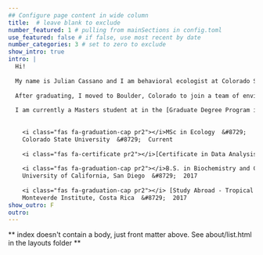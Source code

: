 ```yaml
---
## Configure page content in wide column
title:  # leave blank to exclude
number_featured: 1 # pulling from mainSections in config.toml
use_featured: false # if false, use most recent by date
number_categories: 3 # set to zero to exclude
show_intro: true
intro: |
  Hi! 
  
  My name is Julian Cassano and I am behavioral ecologist at Colorado State University in Fort Collins, CO. My journey as an academic researcher began in 2015 as an undergraduate researcher in the [Nieh Lab](https://labs.biology.ucsd.edu/nieh/index.html) where I studied honeybee learning and memory. My passion for research only grew when I decided to spend my last leg of undergrad studying abroad in the pristine cloud forests of Costa Rica. 
  
  After graduating, I moved to Boulder, Colorado to join a team of environmental educators at [Wild Bear Nature Center](https://www.wildbear.org/), a nonprofit education center in the front range mountains of CO. It was here that I developed my love for communicating science  and although I loved getting paid to romp around the Rockies, grad school was soon calling my name. 
  
  I am currently a Masters student at in the [Graduate Degree Program in Ecology](https://ecology.colostate.edu/) at Colorado State University researching honeybees in the [Social Behavior Lab](https://socialbehaviorlab.colostate.edu/group-members/). This journey has allowed me to develop not only my quantitative research skills, but also allowed me to pursue passions such as founding a [nonprofit](http://eco-ed.org/our-team/) focused on cutting-edge community outreach programs and starting a functional beverage company with some of my best friends. 
  
  
    <i class="fas fa-graduation-cap pr2"></i>MSc in Ecology  &#8729; 
    Colorado State University  &#8729;  Current
    
    <i class="fas fa-certificate pr2"></i>[Certificate in Data Analysis](https://statistics.colostate.edu/graduate-certificate-in-data-analysis/)  &#8729;  Colorado State University  &#8729;  2021
    
    <i class="fas fa-graduation-cap pr2"></i>B.S. in Biochemistry and Cellular Biology &#8729;
    University of California, San Diego  &#8729;  2017
    
    <i class="fas fa-graduation-cap pr2"></i> [Study Abroad - Tropical Biodiversity and Conservation](https://uceap.universityofcalifornia.edu/programs/tropical-biology-and-conservation)  &#8729;
    Monteverde Institute, Costa Rica  &#8729;  2017
show_outro: F
outro:
---
```


** index doesn't contain a body, just front matter above.
See about/list.html in the layouts folder **